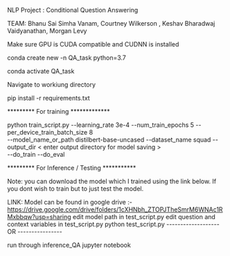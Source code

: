 
NLP Project : Conditional Question Answering

TEAM:
Bhanu Sai Simha Vanam, Courtney Wilkerson , Keshav Bharadwaj Vaidyanathan, Morgan Levy




Make sure GPU is CUDA compatible and CUDNN is installed


conda create new -n QA_task python=3.7

conda activate QA_task

Navigate to workiung directory

pip install -r requirements.txt

********* For training *************


python train_script.py --learning_rate 3e-4 --num_train_epochs 5 --per_device_train_batch_size 8 \
    --model_name_or_path distilbert-base-uncased --dataset_name squad  --output_dir < enter output directory for model saving > \
     --do_train --do_eval 





********* For Inference / Testing ***********


Note: you can download the model which I trained using the link below. If you dont wish to train but to just test the model.

LINK: 
Model can be found in google drive :- https://drive.google.com/drive/folders/1cXHNbh_ZTOPJTheSmrM6WNAc1RMxbbqw?usp=sharing
edit model path in test_script.py
edit question and context variables in test_script.py
python test_script.py
------------------- OR ----------------

run through inference_QA jupyter notebook
